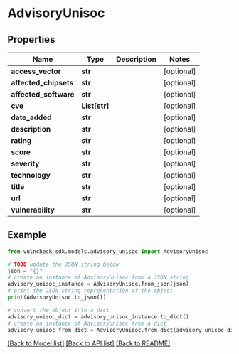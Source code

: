 # AdvisoryUnisoc


## Properties

Name | Type | Description | Notes
------------ | ------------- | ------------- | -------------
**access_vector** | **str** |  | [optional] 
**affected_chipsets** | **str** |  | [optional] 
**affected_software** | **str** |  | [optional] 
**cve** | **List[str]** |  | [optional] 
**date_added** | **str** |  | [optional] 
**description** | **str** |  | [optional] 
**rating** | **str** |  | [optional] 
**score** | **str** |  | [optional] 
**severity** | **str** |  | [optional] 
**technology** | **str** |  | [optional] 
**title** | **str** |  | [optional] 
**url** | **str** |  | [optional] 
**vulnerability** | **str** |  | [optional] 

## Example

```python
from vulncheck_sdk.models.advisory_unisoc import AdvisoryUnisoc

# TODO update the JSON string below
json = "{}"
# create an instance of AdvisoryUnisoc from a JSON string
advisory_unisoc_instance = AdvisoryUnisoc.from_json(json)
# print the JSON string representation of the object
print(AdvisoryUnisoc.to_json())

# convert the object into a dict
advisory_unisoc_dict = advisory_unisoc_instance.to_dict()
# create an instance of AdvisoryUnisoc from a dict
advisory_unisoc_from_dict = AdvisoryUnisoc.from_dict(advisory_unisoc_dict)
```
[[Back to Model list]](../README.md#documentation-for-models) [[Back to API list]](../README.md#documentation-for-api-endpoints) [[Back to README]](../README.md)


